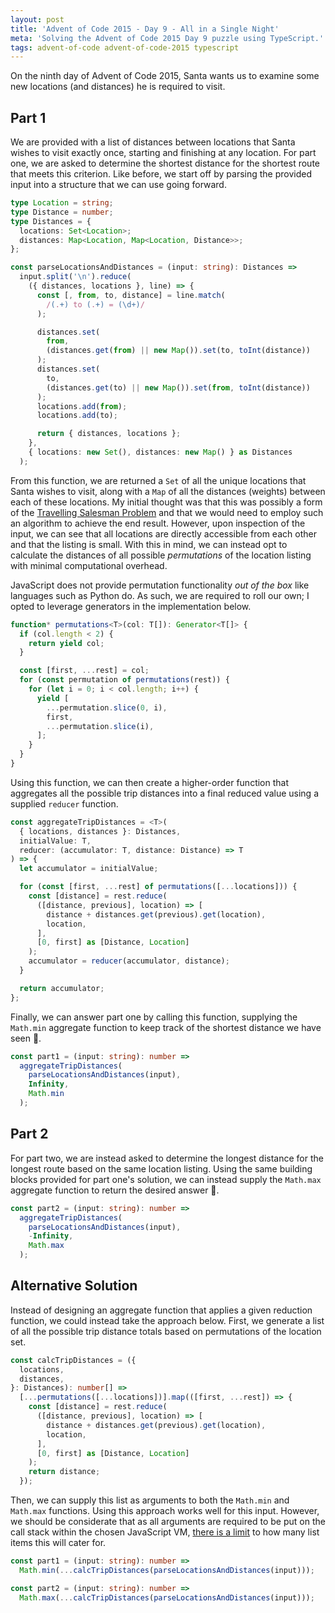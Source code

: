 ```yaml
---
layout: post
title: 'Advent of Code 2015 - Day 9 - All in a Single Night'
meta: 'Solving the Advent of Code 2015 Day 9 puzzle using TypeScript.'
tags: advent-of-code advent-of-code-2015 typescript
---
```


On the ninth day of Advent of Code 2015, Santa wants us to examine some new locations (and distances) he is required to visit.

<!--more-->

## Part 1

We are provided with a list of distances between locations that Santa wishes to visit exactly once, starting and finishing at any location.
For part one, we are asked to determine the shortest distance for the shortest route that meets this criterion.
Like before, we start off by parsing the provided input into a structure that we can use going forward.

```typescript
type Location = string;
type Distance = number;
type Distances = {
  locations: Set<Location>;
  distances: Map<Location, Map<Location, Distance>>;
};

const parseLocationsAndDistances = (input: string): Distances =>
  input.split('\n').reduce(
    ({ distances, locations }, line) => {
      const [, from, to, distance] = line.match(
        /(.+) to (.+) = (\d+)/
      );

      distances.set(
        from,
        (distances.get(from) || new Map()).set(to, toInt(distance))
      );
      distances.set(
        to,
        (distances.get(to) || new Map()).set(from, toInt(distance))
      );
      locations.add(from);
      locations.add(to);

      return { distances, locations };
    },
    { locations: new Set(), distances: new Map() } as Distances
  );
```

From this function, we are returned a `Set` of all the unique locations that Santa wishes to visit, along with a `Map` of all the distances (weights) between each of these locations.
My initial thought was that this was possibly a form of the [Travelling Salesman Problem](https://en.wikipedia.org/wiki/Travelling_salesman_problem) and that we would need to employ such an algorithm to achieve the end result.
However, upon inspection of the input, we can see that all locations are directly accessible from each other and that the listing is small.
With this in mind, we can instead opt to calculate the distances of all possible _permutations_ of the location listing with minimal computational overhead.

JavaScript does not provide permutation functionality _out of the box_ like languages such as Python do.
As such, we are required to roll our own; I opted to leverage generators in the implementation below.

```typescript
function* permutations<T>(col: T[]): Generator<T[]> {
  if (col.length < 2) {
    return yield col;
  }

  const [first, ...rest] = col;
  for (const permutation of permutations(rest)) {
    for (let i = 0; i < col.length; i++) {
      yield [
        ...permutation.slice(0, i),
        first,
        ...permutation.slice(i),
      ];
    }
  }
}
```

Using this function, we can then create a higher-order function that aggregates all the possible trip distances into a final reduced value using a supplied `reducer` function.

```typescript
const aggregateTripDistances = <T>(
  { locations, distances }: Distances,
  initialValue: T,
  reducer: (accumulator: T, distance: Distance) => T
) => {
  let accumulator = initialValue;

  for (const [first, ...rest] of permutations([...locations])) {
    const [distance] = rest.reduce(
      ([distance, previous], location) => [
        distance + distances.get(previous).get(location),
        location,
      ],
      [0, first] as [Distance, Location]
    );
    accumulator = reducer(accumulator, distance);
  }

  return accumulator;
};
```

Finally, we can answer part one by calling this function, supplying the `Math.min` aggregate function to keep track of the shortest distance we have seen 🌟.

```typescript
const part1 = (input: string): number =>
  aggregateTripDistances(
    parseLocationsAndDistances(input),
    Infinity,
    Math.min
  );
```

## Part 2

For part two, we are instead asked to determine the longest distance for the longest route based on the same location listing.
Using the same building blocks provided for part one's solution, we can instead supply the `Math.max` aggregate function to return the desired answer 🌟.

```typescript
const part2 = (input: string): number =>
  aggregateTripDistances(
    parseLocationsAndDistances(input),
    -Infinity,
    Math.max
  );
```

## Alternative Solution

Instead of designing an aggregate function that applies a given reduction function, we could instead take the approach below.
First, we generate a list of all the possible trip distance totals based on permutations of the location set.

```typescript
const calcTripDistances = ({
  locations,
  distances,
}: Distances): number[] =>
  [...permutations([...locations])].map(([first, ...rest]) => {
    const [distance] = rest.reduce(
      ([distance, previous], location) => [
        distance + distances.get(previous).get(location),
        location,
      ],
      [0, first] as [Distance, Location]
    );
    return distance;
  });
```

Then, we can supply this list as arguments to both the `Math.min` and `Math.max` functions.
Using this approach works well for this input.
However, we should be considerate that as all arguments are required to be put on the call stack within the chosen JavaScript VM, [there is a limit](https://developer.mozilla.org/en-US/docs/Web/JavaScript/Reference/Global_Objects/Function/apply#using_apply_and_built-in_functions) to how many list items this will cater for.

```typescript
const part1 = (input: string): number =>
  Math.min(...calcTripDistances(parseLocationsAndDistances(input)));
```

```typescript
const part2 = (input: string): number =>
  Math.max(...calcTripDistances(parseLocationsAndDistances(input)));
```
